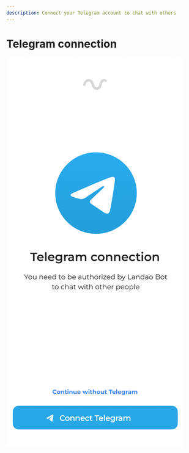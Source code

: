 ```yaml
---
description: Connect your Telegram account to chat with others
---
```


# Telegram connection

![](../.gitbook/assets/telegram-cloud-document-2-5201971110815475125.jpg)
